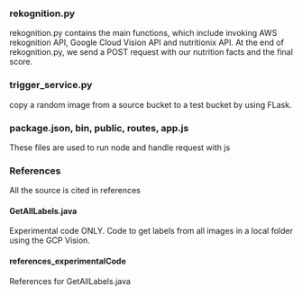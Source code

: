 ### rekognition.py
rekognition.py contains the main functions, which include invoking AWS rekognition API, Google Cloud Vision API and nutritionix API. At the end of rekognition.py, we send a POST request with our nutrition facts and the final score.

### trigger_service.py
copy a random image from a source bucket to a test bucket by using FLask.

### package.json, bin, public, routes, app.js
These files are used to run node and handle request with js

### References
All the source is cited in references

#### GetAllLabels.java
Experimental code ONLY. Code to get labels from all images in a local folder using the GCP Vision.

#### references_experimentalCode
References for GetAllLabels.java
